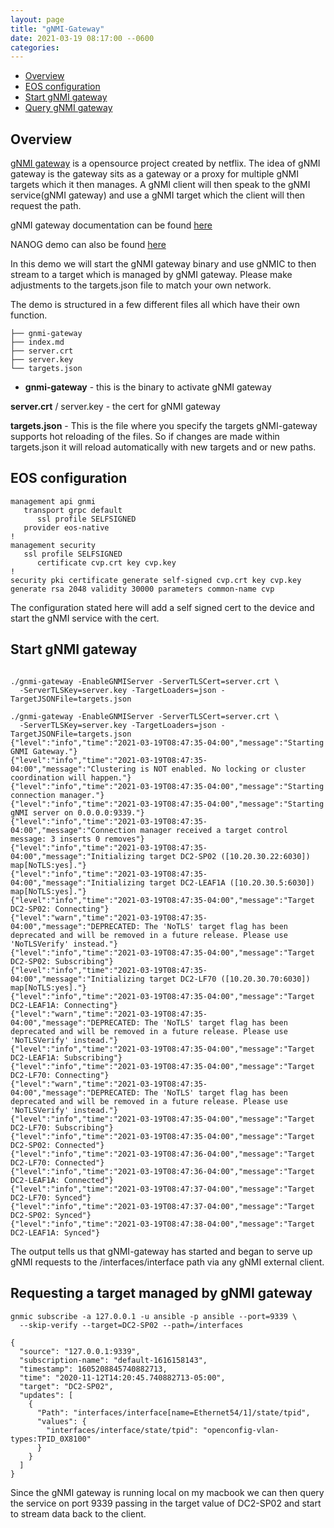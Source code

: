 ```yaml
---
layout: page
title: "gNMI-Gateway"
date: 2021-03-19 08:17:00 --0600
categories:
---
```


- [Overview](#overview)
- [EOS configuration](#EOS-configuration)
- [Start gNMI gateway](#Start-gNMI-gateway.)
- [Query gNMI gateway](#Requesting-a-target-managed-by-gNMI-gateway.)

## Overview

[gNMI
gateway](https://netflixtechblog.com/simple-streaming-telemetry-27447416e68f) is
a opensource project created by netflix. The idea of gNMI gateway is the gateway
sits as a gateway or a proxy for multiple gNMI targets which it then manages. A
gNMI client will then speak to the gNMI service(gNMI gateway) and use a gNMI
target which the client will then request the path.

gNMI gateway documentation can be found [here](https://github.com/openconfig/gnmi-gateway)

NANOG demo can also be found [here](https://www.youtube.com/watch?v=7QXpqqGTRn8)

In this demo we will start the gNMI gateway binary and use gNMIC to then stream
to a target which is managed by gNMI gateway. Please make adjustments to the
targets.json file to match your own network.

The demo is structured in a few different files all which have their own
function.

```text
├── gnmi-gateway
├── index.md
├── server.crt
├── server.key
└── targets.json
```

- **gnmi-gateway** - this is the binary to activate gNMI gateway

**server.crt** / server.key - the cert for gNMI gateway

**targets.json** - This is the file where you specify the targets gNMI-gateway
supports hot reloading of the files. So if changes are made within targets.json
it will reload automatically with new targets and or new paths.

## EOS configuration

```text
management api gnmi
   transport grpc default
      ssl profile SELFSIGNED
   provider eos-native
!
management security
   ssl profile SELFSIGNED
      certificate cvp.crt key cvp.key
!
security pki certificate generate self-signed cvp.crt key cvp.key generate rsa 2048 validity 30000 parameters common-name cvp
```

The configuration stated here will add a self signed cert to the device and
start the gNMI service with the cert.

## Start gNMI gateway

```shell

./gnmi-gateway -EnableGNMIServer -ServerTLSCert=server.crt \
  -ServerTLSKey=server.key -TargetLoaders=json -TargetJSONFile=targets.json

./gnmi-gateway -EnableGNMIServer -ServerTLSCert=server.crt \
  -ServerTLSKey=server.key -TargetLoaders=json -TargetJSONFile=targets.json
{"level":"info","time":"2021-03-19T08:47:35-04:00","message":"Starting GNMI Gateway."}
{"level":"info","time":"2021-03-19T08:47:35-04:00","message":"Clustering is NOT enabled. No locking or cluster coordination will happen."}
{"level":"info","time":"2021-03-19T08:47:35-04:00","message":"Starting connection manager."}
{"level":"info","time":"2021-03-19T08:47:35-04:00","message":"Starting gNMI server on 0.0.0.0:9339."}
{"level":"info","time":"2021-03-19T08:47:35-04:00","message":"Connection manager received a target control message: 3 inserts 0 removes"}
{"level":"info","time":"2021-03-19T08:47:35-04:00","message":"Initializing target DC2-SP02 ([10.20.30.22:6030]) map[NoTLS:yes]."}
{"level":"info","time":"2021-03-19T08:47:35-04:00","message":"Initializing target DC2-LEAF1A ([10.20.30.5:6030]) map[NoTLS:yes]."}
{"level":"info","time":"2021-03-19T08:47:35-04:00","message":"Target DC2-SP02: Connecting"}
{"level":"warn","time":"2021-03-19T08:47:35-04:00","message":"DEPRECATED: The 'NoTLS' target flag has been deprecated and will be removed in a future release. Please use 'NoTLSVerify' instead."}
{"level":"info","time":"2021-03-19T08:47:35-04:00","message":"Target DC2-SP02: Subscribing"}
{"level":"info","time":"2021-03-19T08:47:35-04:00","message":"Initializing target DC2-LF70 ([10.20.30.70:6030]) map[NoTLS:yes]."}
{"level":"info","time":"2021-03-19T08:47:35-04:00","message":"Target DC2-LEAF1A: Connecting"}
{"level":"warn","time":"2021-03-19T08:47:35-04:00","message":"DEPRECATED: The 'NoTLS' target flag has been deprecated and will be removed in a future release. Please use 'NoTLSVerify' instead."}
{"level":"info","time":"2021-03-19T08:47:35-04:00","message":"Target DC2-LEAF1A: Subscribing"}
{"level":"info","time":"2021-03-19T08:47:35-04:00","message":"Target DC2-LF70: Connecting"}
{"level":"warn","time":"2021-03-19T08:47:35-04:00","message":"DEPRECATED: The 'NoTLS' target flag has been deprecated and will be removed in a future release. Please use 'NoTLSVerify' instead."}
{"level":"info","time":"2021-03-19T08:47:35-04:00","message":"Target DC2-LF70: Subscribing"}
{"level":"info","time":"2021-03-19T08:47:35-04:00","message":"Target DC2-SP02: Connected"}
{"level":"info","time":"2021-03-19T08:47:36-04:00","message":"Target DC2-LF70: Connected"}
{"level":"info","time":"2021-03-19T08:47:36-04:00","message":"Target DC2-LEAF1A: Connected"}
{"level":"info","time":"2021-03-19T08:47:37-04:00","message":"Target DC2-LF70: Synced"}
{"level":"info","time":"2021-03-19T08:47:37-04:00","message":"Target DC2-SP02: Synced"}
{"level":"info","time":"2021-03-19T08:47:38-04:00","message":"Target DC2-LEAF1A: Synced"}

```

The output tells us that gNMI-gateway has started and began to serve up gNMI
requests to the /interfaces/interface path via any gNMI external client.

## Requesting a target managed by gNMI gateway

```shell
gnmic subscribe -a 127.0.0.1 -u ansible -p ansible --port=9339 \
  --skip-verify --target=DC2-SP02 --path=/interfaces

{
  "source": "127.0.0.1:9339",
  "subscription-name": "default-1616158143",
  "timestamp": 1605208845740882713,
  "time": "2020-11-12T14:20:45.740882713-05:00",
  "target": "DC2-SP02",
  "updates": [
    {
      "Path": "interfaces/interface[name=Ethernet54/1]/state/tpid",
      "values": {
        "interfaces/interface/state/tpid": "openconfig-vlan-types:TPID_0X8100"
      }
    }
  ]
}

```

Since the gNMI gateway is running local on my macbook we can then query the
service on port 9339 passing in the target value of DC2-SP02 and start to stream
data back to the client.
